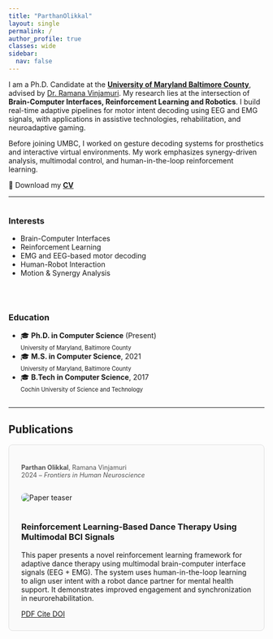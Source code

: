 ```yaml
---
title: "ParthanOlikkal"
layout: single
permalink: /
author_profile: true
classes: wide
sidebar:
  nav: false
---
```


I am a Ph.D. Candidate at the <a href="https://umbc.edu/" target="_blank"><strong>University of Maryland Baltimore County</strong></a>, advised by <a href="https://www.csee.umbc.edu/ramana-vinjamuri/" target="_blank">Dr. Ramana Vinjamuri</a>. My research lies at the intersection of **Brain-Computer Interfaces, Reinforcement Learning and Robotics**. I build real-time adaptive pipelines for motor intent decoding using EEG and EMG signals, with applications in assistive technologies, rehabilitation, and neuroadaptive gaming.

Before joining UMBC, I worked on gesture decoding systems for prosthetics and interactive virtual environments. My work emphasizes synergy-driven analysis, multimodal control, and human-in-the-loop reinforcement learning.

📄 Download my [**CV**](/assets/docs/Parthan_CV.pdf)

<hr>

<div style="display: flex; flex-wrap: wrap; gap: 2rem; align-items: flex-start; justify-content: space-between;">

  <div style="flex: 1; min-width: 250px;">
    <h3>Interests</h3>
    <ul>
      <li>Brain-Computer Interfaces</li>
      <li>Reinforcement Learning</li>
      <li>EMG and EEG-based motor decoding</li>
      <li>Human-Robot Interaction</li>
      <li>Motion & Synergy Analysis</li>
    </ul>
  </div>

<div style="flex: 1; min-width: 250px;">
  <h3>Education</h3>
  <ul>
    <li>🎓 <strong>Ph.D. in Computer Science</strong> (Present)<br>
        <span style="font-size: 0.8em;">
        University of Maryland, Baltimore County
        </span></li>
    <li>🎓 <strong>M.S. in Computer Science</strong>, 2021<br>
        <span style="font-size: 0.8em;">
        University of Maryland, Baltimore County
        </span></li>
    <li>🎓 <strong>B.Tech in Computer Science</strong>, 2017<br>
        <span style="font-size:0.8em;">
        Cochin University of Science and Technology
        </span></li>
  </ul>
</div>

</div>

---

## Publications

<div style="border: 1px solid #e0e0e0; border-radius: 8px; padding: 1.5rem; margin-bottom: 2rem; background: #fafafa;">

<p style="font-size: 0.9em; color: #555;">
<strong>Parthan Olikkal</strong>, Ramana Vinjamuri  
<br>2024 – <em>Frontiers in Human Neuroscience</em>
</p>

<img src="/assets/images/frontiers_paper_fig.png" alt="Paper teaser" style="max-width: 100%; border-radius: 8px; margin: 1rem 0;">

### Reinforcement Learning-Based Dance Therapy Using Multimodal BCI Signals

This paper presents a novel reinforcement learning framework for adaptive dance therapy using multimodal brain-computer interface signals (EEG + EMG). The system uses human-in-the-loop learning to align user intent with a robot dance partner for mental health support. It demonstrates improved engagement and synchronization in neurorehabilitation.

<div class="btn-links">
  <a class="btn btn-outline-primary btn-page-header btn-sm" href="" target="_blank" rel="noopener"> PDF </a>
  <a class="btn btn-outline-primary btn-page-header btn-sm js-cite-modal" href="#" target="_blank" rel="noopener"> Cite </a>
  <a class="btn btn-outline-primary btn-page-header btn-sm" href="" target="_blank" rel="noopener"> DOI </a>
</div>

</div>

